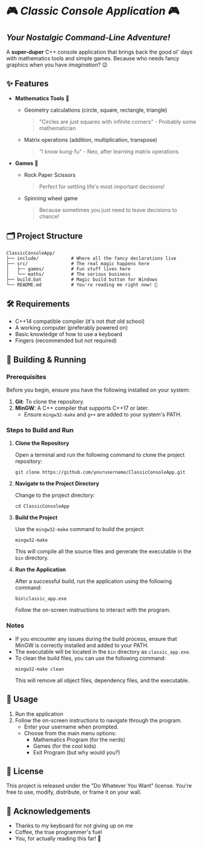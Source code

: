 # 🎮 _Classic Console Application_ 🎮

## _Your Nostalgic Command-Line Adventure!_

A **super-duper** C++ console application that brings back the good ol' days with mathematics tools and simple games. Because who needs fancy graphics when you have _imagination_? 😉

## ✨ Features

- **Mathematics Tools** 🧮

  - Geometry calculations (circle, square, rectangle, triangle)
    > "Circles are just squares with infinite corners" - Probably some mathematician
  - Matrix operations (addition, multiplication, transpose)
    > "I know kung-fu" - Neo, after learning matrix operations

- **Games** 🎲
  - Rock Paper Scissors
    > Perfect for settling life's most important decisions!
  - Spinning wheel game
    > Because sometimes you just need to leave decisions to chance!

## 🗂️ Project Structure

```
ClassicConsoleApp/
├── include/            # Where all the fancy declarations live
├── src/                # The real magic happens here
│   ├── games/          # Fun stuff lives here
│   └── maths/          # The serious business
├── build.bat           # Magic build button for Windows
└── README.md           # You're reading me right now! 👋
```

## 🛠️ Requirements

- C++14 compatible compiler (it's not _that_ old school)
- A working computer (preferably powered on)
- Basic knowledge of how to use a keyboard
- Fingers (recommended but not required)

## 🚀 Building & Running

### Prerequisites

Before you begin, ensure you have the following installed on your system:

1. **Git**: To clone the repository.
2. **MinGW**: A C++ compiler that supports C++17 or later.
   - Ensure `mingw32-make` and `g++` are added to your system's PATH.

### Steps to Build and Run

1. **Clone the Repository**

   Open a terminal and run the following command to clone the project repository:

   ```
   git clone https://github.com/yourusername/ClassicConsoleApp.git
   ```

2. **Navigate to the Project Directory**

   Change to the project directory:

   ```
   cd ClassicConsoleApp
   ```

3. **Build the Project**

   Use the `mingw32-make` command to build the project:

   ```
   mingw32-make
   ```

   This will compile all the source files and generate the executable in the `bin` directory.

4. **Run the Application**

   After a successful build, run the application using the following command:

   ```
   bin\classic_app.exe
   ```

   Follow the on-screen instructions to interact with the program.

### Notes

- If you encounter any issues during the build process, ensure that MinGW is correctly installed and added to your PATH.
- The executable will be located in the `bin` directory as `classic_app.exe`.
- To clean the build files, you can use the following command:
  ```
  mingw32-make clean
  ```
  This will remove all object files, dependency files, and the executable.

## 🎯 Usage

1. Run the application
2. Follow the on-screen instructions to navigate through the program.
   - Enter your username when prompted.
   - Choose from the main menu options:
     - Mathematics Program (for the nerds)
     - Games (for the cool kids)
     - Exit Program (but why would you?)

## 📑 License

This project is released under the "Do Whatever You Want" license.
You're free to use, modify, distribute, or frame it on your wall.

## 🙏 Acknowledgements

- Thanks to my keyboard for not giving up on me
- Coffee, the true programmer's fuel
- You, for actually reading this far! 🌟
